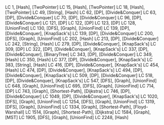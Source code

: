 LC 1, [Hash], [TwoPointer]
LC 15, [Hash], [TwoPointer]
LC 18, [Hash], [TwoPointer]
LC 49, [String], [Hash]
LC 62, [DP], [Divide&Conquer]
LC 63, [DP], [Divide&Conquer]
LC 70, [DP], [Divide&Conquer]
LC 96, [DP], [Divide&Conquer]
LC 121, [DP]
LC 122, [DP]
LC 123, [DP]
LC 128, [UnionFind]
LC 130, [DFS], [Graph], [UnionFind]
LC 139, [DP], [Divide&Conquer], [KnapSack's]
LC 139, [DP], [Divide&Conquer]
LC 200, [DFS], [Graph], [UnionFind]
LC 202, [Hash]
LC 213, [DP], [Divide&Conquer]
LC 242, [String], [Hash]
LC 279, [DP], [Divide&Conquer], [KnapSack's]
LC 309, [DP]
LC 322, [DP], [Divide&Conquer], [KnapSack's]
LC 337, [DP], [Divide&Conquer], [BinaryTree]
LC 343, [DP], [Divide&Conquer]
LC 349, [Hash]
LC 350, [Hash]
LC 377, [DP], [Divide&Conquer], [KnapSack's]
LC 383, [String], [Hash]
LC 416, [DP], [Divide&Conquer], [KnapSack's]
LC 454, [Hash]
LC 474, [DP], [Divide&Conquer], [KnapSack's]
LC 494, [DP], [Divide&Conquer], [KnapSack's]
LC 509, [DP], [Divide&Conquer]
LC 518, [DP], [Divide&Conquer], [KnapSack's]
LC 547, [DFS], [Graph], [UnionFind]
LC 648, [Graph], [UnionFind]
LC 695, [DFS], [Graph], [UnionFind]
LC 714, [DP]
LC 743, [Graph], [Shortest-Path], [Dijkstra]
LC 746, [DP], [Divide&Conquer]
LC 1049, [DP], [Divide&Conquer], [KnapSack's]
LC 1020, [DFS], [Graph], [UnionFind]
LC 1254, [DFS], [Graph], [UnionFind]
LC 1319, [DFS], [Graph], [UnionFind]
LC 1334, [Graph], [Shortest-Path], [Floyd-Warshall]
LC 1514, [Graph], [Shortest-Path], [Dijkstra]
LC 1584, [Graph], [MST]
LC 1905, [DFS], [Graph], [UnionFind]
LC 2248, [Hash]


